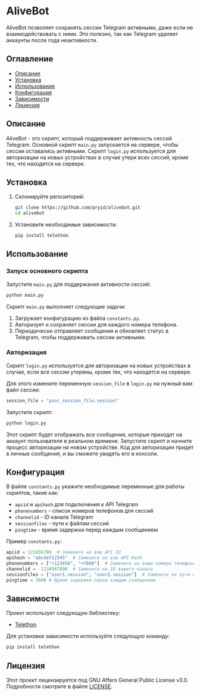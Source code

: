 
# AliveBot

AliveBot позволяет сохранять сессии Telegram активными, даже если не взаимодействовать с ними. Это полезно, так как Telegram удаляет аккаунты после года неактивности.

## Оглавление

- [Описание](#описание)
- [Установка](#установка)
- [Использование](#использование)
- [Конфигурация](#конфигурация)
- [Зависимости](#зависимости)
- [Лицензия](#лицензия)

## Описание

AliveBot - это скрипт, который поддерживает активность сессий Telegram. Основной скрипт `main.py` запускается на сервере, чтобы сессии оставались активными. Скрипт `login.py` используется для авторизации на новых устройствах в случае утери всех сессий, кроме тех, что находятся на сервере.

## Установка

1. Склонируйте репозиторий:

    ```bash
    git clone https://github.com/pryid/alivebot.git
    cd alivebot
    ```

2. Установите необходимые зависимости:

    ```bash
    pip install telethon
    ```

## Использование

### Запуск основного скрипта

Запустите `main.py` для поддержания активности сессий:

```bash
python main.py
```

Скрипт `main.py` выполняет следующие задачи:
1. Загружает конфигурацию из файла `constants.py`.
2. Авторизует и сохраняет сессии для каждого номера телефона.
3. Периодически отправляет сообщения и обновляет статус в Telegram, чтобы поддерживать сессии активными.

### Авторизация

Скрипт `login.py` используется для авторизации на новых устройствах в случае, если все сессии утеряны, кроме тех, что находятся на сервере.

Для этого измените переменную `session_file` в `login.py` на нужный вам файл сессии:

```python
session_file = "your_session_file.session"
```

Запустите скрипт:

```bash
python login.py
```

Этот скрипт будет отображать все сообщения, которые приходят на аккаунт пользователя в реальном времени. Запустите скрипт и начните процесс авторизации на новом устройстве. Код для авторизации придет в личные сообщения, и вы сможете увидеть его в консоли.

## Конфигурация

В файле `constants.py` укажите необходимые переменные для работы скриптов, такие как:

- `apiid` и `apihash` для подключения к API Telegram
- `phonenumbers` - список номеров телефонов для сессий
- `channelid` - ID канала Telegram
- `sessionfiles` - пути к файлам сессий
- `pingtime` - время задержки перед каждым сообщением

Пример `constants.py`:

```python
apiid = 123456789  # Замените на ваш API ID
apihash = "abcdef12345"  # Замените на ваш API Hash
phonenumbers = ["+123456", "+7890"]  # Замените на ваши номера телефонов
channelid = -1234567890  # Замените на ID вашего канала
sessionfiles = ["user1.session", "user2.session"]  # Замените на пути к вашим файлам сессий
pingtime = 3600 # Время задержки перед каждым сообщением
```

## Зависимости

Проект использует следующую библиотеку:
- [Telethon](https://pypi.org/project/Telethon/)

Для установки зависимости используйте следующую команду:

```bash
pip install telethon
```

## Лицензия

Этот проект лицензируется под GNU Affero General Public License v3.0. Подробности смотрите в файле [LICENSE](LICENSE.md).
